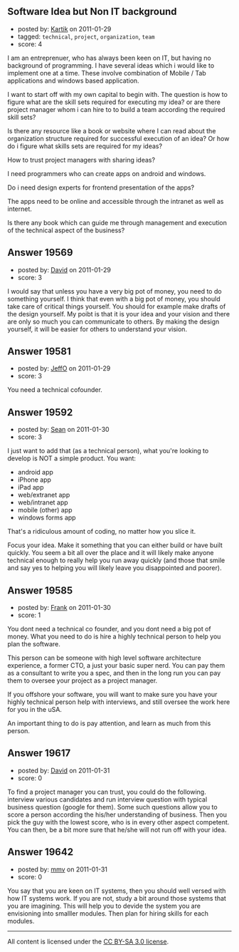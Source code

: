 ## Software Idea but Non IT background

- posted by: [Kartik](https://stackexchange.com/users/-1/6912-kartik) on 2011-01-29
- tagged: `technical`, `project`, `organization`, `team`
- score: 4

I am an entreprenuer, who has always been keen on IT, but having no background of programming. I have several ideas which i would like to implement one at a time. These involve combination of Mobile / Tab applications and windows based application.

I want to start off with my own capital to begin with. The question is how to figure what are the skill sets required for executing my idea? or are there project manager whom i can hire to to build a team according the required skill sets?

Is there any resource like a book or website where I can read about the organization structure required for successful execution of an idea? Or how do i figure what skills sets are required for my ideas?

How to trust project managers with sharing ideas?

I need programmers who can create apps on android and windows.

Do i need design experts for frontend presentation of the apps? 

The apps need to be online and accessible through the intranet as well as internet.

Is there any book which can guide me through management and execution of the technical aspect of the business?


## Answer 19569

- posted by: [David](https://stackexchange.com/users/-1/2684-david) on 2011-01-29
- score: 3

I would say that unless you have a very big pot of money, you need to do something yourself. I think that even with a big pot of money, you should take care of critical things yourself. You should for example make drafts of the design yourself. My poibt is that it is your idea and your vision and there are only so much you can communicate to others. By making the design yourself, it will be easier for others to understand your vision.


## Answer 19581

- posted by: [JeffO](https://stackexchange.com/users/-1/1796-jeffo) on 2011-01-29
- score: 3

You need a technical cofounder.


## Answer 19592

- posted by: [Sean](https://stackexchange.com/users/-1/6610-sean) on 2011-01-30
- score: 3

I just want to add that (as a technical person), what you're looking to develop is NOT a simple product.  You want:

 - android app
 - iPhone app
 - iPad app
 - web/extranet app
 - web/intranet app
 - mobile (other) app
 - windows forms app

That's a ridiculous amount of coding, no matter how you slice it.

Focus your idea.  Make it something that you can either build or have built quickly.  You seem a bit all over the place and it will likely make anyone technical enough to really help you run away quickly (and those that smile and say yes to helping you will likely leave you disappointed and poorer).




## Answer 19585

- posted by: [Frank](https://stackexchange.com/users/-1/4858-frank) on 2011-01-30
- score: 1

You dont need a technical co founder, and you dont need a big pot of money.  What you need to do is hire a highly technical person to help you plan the software.

This person can be someone with high level software architecture experience, a former CTO, a just your basic super nerd.  You can pay them as a consultant to write you a spec, and then in the long run you can pay them to oversee your project as a project manager.

If you offshore your software, you will want to make sure you have your highly technical person help with interviews, and still oversee the work here for you in the uSA.

An important thing to do is pay attention, and learn as much from this person. 


## Answer 19617

- posted by: [David](https://stackexchange.com/users/-1/2684-david) on 2011-01-31
- score: 0

To find a project manager you can trust, you could do the following. interview various candidates and run interview question with typical business question (google for them). Some such questions allow you to score a person according the his/her understanding of business. Then you pick the guy with the lowest score, who is in every other aspect competent. You can then, be a bit more sure that he/she will not run off with your idea.


## Answer 19642

- posted by: [mmv](https://stackexchange.com/users/-1/4778-mmv) on 2011-01-31
- score: 0

You say that you are keen on IT systems, then you should well versed with how IT systems work. If you are not, study a bit around those systems that you are imagining. This will help you to devide the system you are envisioning into smalller modules. Then plan for hiring skills for each modules.



---

All content is licensed under the [CC BY-SA 3.0 license](https://creativecommons.org/licenses/by-sa/3.0/).
